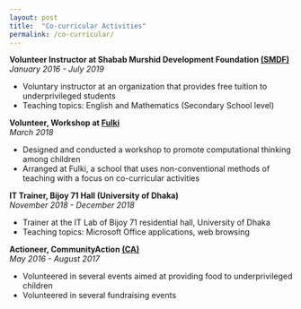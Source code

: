 ```yaml
---
layout: post
title:  "Co-curricular Activities"
permalink: /co-curricular/
---
```





**Volunteer Instructor at Shabab Murshid Development Foundation [(SMDF)](https://tinyurl.com/smdforg)**  
*January 2016 - July 2019*
<ul>
    <li>Voluntary instructor at an organization that provides free tuition to underprivileged students</li>
    <li>Teaching topics: English and Mathematics (Secondary School level)</li>
</ul>



**Volunteer, Workshop at [Fulki](https://www.dndlab.org/2018/05/16/workshop-at-fulki/)**  
*March 2018*
<ul>
    <li>Designed and conducted a workshop to promote computational thinking among children</li>
    <li>Arranged at Fulki, a school that uses non-conventional methods of teaching with a focus on co-curricular activities</li>
</ul>


**IT Trainer, Bijoy 71 Hall (University of Dhaka)**   
*November 2018 - December 2018*
<ul>
    <li>Trainer at the IT Lab of Bijoy 71 residential hall, University of Dhaka</li> 
    <li>Teaching topics: Microsoft Office applications, web browsing</li>
</ul>


**Actioneer, CommunityAction [(CA)](http://ca-bd.org/)**  
*May 2016 - August 2017*
<ul>
    <li>Volunteered in several events aimed at providing food to underprivileged children</li>
    <li>Volunteered in several fundraising events</li> 
</ul>

